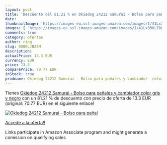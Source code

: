 ```yaml
---
layout: post
title: 'Descuento del 81.21 % en Okiedog 24212 Samurai - Bolso para pañal'
date: 
thumbnailImage: 'https://images-eu.ssl-images-amazon.com/images/I/41Lx390L78L._SL200_.jpg'
images: [ 'https://images-eu.ssl-images-amazon.com/images/I/41Lx390L78L._SL200_.jpg' ]
comments: true
category: ofertas
author: ring
slug: B006LJB24M
description:
actualPrice: 13.3 EUR
currency: EUR
price: 13.3
comparePrice: 70.77 EUR
inStock: true
prodname: Okiedog 24212 Samurai - Bolso para pañales y cambiador  color gris y negro
---
```


Tienes [Okiedog 24212 Samurai - Bolso para pañales y cambiador  color gris y negro](https://www.amazon.es/dp/B006LJB24M/?tag=tolees-21) con un 81.21 % de descuento con precio de oferta de 13.3 EUR (original: 70.77 EUR) en el siguiente enlace!

[![Okiedog 24212 Samurai - Bolso para pañal](https://images-eu.ssl-images-amazon.com/images/I/41Lx390L78L._SL200_.jpg)](https://www.amazon.es/dp/B006LJB24M/?tag=tolees-21)

[Accede a la oferta!!](https://www.amazon.es/dp/B006LJB24M/?tag=tolees-21)

Links participate in Amazon Associate program and might generate a comission on qualifying sales


